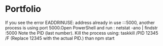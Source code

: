 # Portfolio
If you see the error EADDRINUSE: address already in use :::5000, another process is using port 5000.Open PowerShell and run : netstat -ano | findstr :5000 Note the PID (last number).  Kill the process using: taskkill /PID 12345 /F (Replace 12345 with the actual PID.) than npm start 
